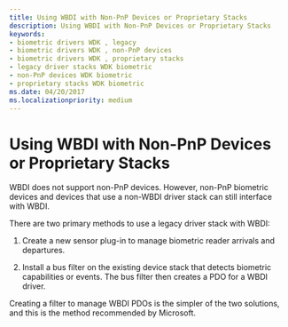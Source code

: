 ```yaml
---
title: Using WBDI with Non-PnP Devices or Proprietary Stacks
description: Using WBDI with Non-PnP Devices or Proprietary Stacks
keywords:
- biometric drivers WDK , legacy
- biometric drivers WDK , non-PnP devices
- biometric drivers WDK , proprietary stacks
- legacy driver stacks WDK biometric
- non-PnP devices WDK biometric
- proprietary stacks WDK biometric
ms.date: 04/20/2017
ms.localizationpriority: medium
---
```


# Using WBDI with Non-PnP Devices or Proprietary Stacks


WBDI does not support non-PnP devices. However, non-PnP biometric devices and devices that use a non-WBDI driver stack can still interface with WBDI.

There are two primary methods to use a legacy driver stack with WBDI:

1.  Create a new sensor plug-in to manage biometric reader arrivals and departures.

2.  Install a bus filter on the existing device stack that detects biometric capabilities or events. The bus filter then creates a PDO for a WBDI driver.

Creating a filter to manage WBDI PDOs is the simpler of the two solutions, and this is the method recommended by Microsoft.

 

 





